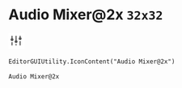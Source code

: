 # Audio Mixer@2x `32x32`
<img src="/img/Audio%20Mixer@2x.png" width=32 height=32>

``` CSharp
EditorGUIUtility.IconContent("Audio Mixer@2x")
```
```
Audio Mixer@2x
```
